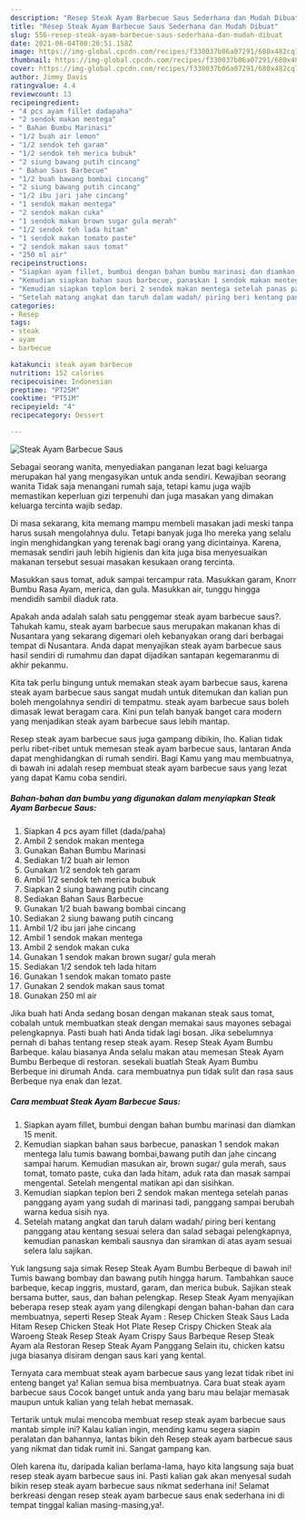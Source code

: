 ```yaml
---
description: "Resep Steak Ayam Barbecue Saus Sederhana dan Mudah Dibuat"
title: "Resep Steak Ayam Barbecue Saus Sederhana dan Mudah Dibuat"
slug: 556-resep-steak-ayam-barbecue-saus-sederhana-dan-mudah-dibuat
date: 2021-06-04T00:20:51.158Z
image: https://img-global.cpcdn.com/recipes/f330037b06a07291/680x482cq70/steak-ayam-barbecue-saus-foto-resep-utama.jpg
thumbnail: https://img-global.cpcdn.com/recipes/f330037b06a07291/680x482cq70/steak-ayam-barbecue-saus-foto-resep-utama.jpg
cover: https://img-global.cpcdn.com/recipes/f330037b06a07291/680x482cq70/steak-ayam-barbecue-saus-foto-resep-utama.jpg
author: Jimmy Davis
ratingvalue: 4.4
reviewcount: 13
recipeingredient:
- "4 pcs ayam fillet dadapaha"
- "2 sendok makan mentega"
- " Bahan Bumbu Marinasi"
- "1/2 buah air lemon"
- "1/2 sendok teh garam"
- "1/2 sendok teh merica bubuk"
- "2 siung bawang putih cincang"
- " Bahan Saus Barbecue"
- "1/2 buah bawang bombai cincang"
- "2 siung bawang putih cincang"
- "1/2 ibu jari jahe cincang"
- "1 sendok makan mentega"
- "2 sendok makan cuka"
- "1 sendok makan brown sugar gula merah"
- "1/2 sendok teh lada hitam"
- "1 sendok makan tomato paste"
- "2 sendok makan saus tomat"
- "250 ml air"
recipeinstructions:
- "Siapkan ayam fillet, bumbui dengan bahan bumbu marinasi dan diamkan 15 menit."
- "Kemudian siapkan bahan saus barbecue, panaskan 1 sendok makan mentega lalu tumis bawang bombai,bawang putih dan jahe cincang sampai harum. Kemudian masukan air, brown sugar/ gula merah, saus tomat, tomato paste, cuka dan lada hitam, aduk rata dan masak sampai mengental. Setelah mengental matikan api dan sisihkan."
- "Kemudian siapkan teplon beri 2 sendok makan mentega setelah panas panggang ayam yang sudah di marinasi tadi, panggang sampai berubah warna kedua sisih nya."
- "Setelah matang angkat dan taruh dalam wadah/ piring beri kentang panggang atau kentang sesuai selera dan salad sebagai pelengkapnya, kemudian panaskan kembali sausnya dan siramkan di atas ayam sesuai selera lalu sajikan."
categories:
- Resep
tags:
- steak
- ayam
- barbecue

katakunci: steak ayam barbecue 
nutrition: 152 calories
recipecuisine: Indonesian
preptime: "PT25M"
cooktime: "PT51M"
recipeyield: "4"
recipecategory: Dessert

---
```



![Steak Ayam Barbecue Saus](https://img-global.cpcdn.com/recipes/f330037b06a07291/680x482cq70/steak-ayam-barbecue-saus-foto-resep-utama.jpg)

Sebagai seorang wanita, menyediakan panganan lezat bagi keluarga merupakan hal yang mengasyikan untuk anda sendiri. Kewajiban seorang  wanita Tidak saja menangani rumah saja, tetapi kamu juga wajib memastikan keperluan gizi terpenuhi dan juga masakan yang dimakan keluarga tercinta wajib sedap.

Di masa  sekarang, kita memang mampu membeli masakan jadi meski tanpa harus susah mengolahnya dulu. Tetapi banyak juga lho mereka yang selalu ingin menghidangkan yang terenak bagi orang yang dicintainya. Karena, memasak sendiri jauh lebih higienis dan kita juga bisa menyesuaikan makanan tersebut sesuai masakan kesukaan orang tercinta. 

Masukkan saus tomat, aduk sampai tercampur rata. Masukkan garam, Knorr Bumbu Rasa Ayam, merica, dan gula. Masukkan air, tunggu hingga mendidih sambil diaduk rata.

Apakah anda adalah salah satu penggemar steak ayam barbecue saus?. Tahukah kamu, steak ayam barbecue saus merupakan makanan khas di Nusantara yang sekarang digemari oleh kebanyakan orang dari berbagai tempat di Nusantara. Anda dapat menyajikan steak ayam barbecue saus hasil sendiri di rumahmu dan dapat dijadikan santapan kegemaranmu di akhir pekanmu.

Kita tak perlu bingung untuk memakan steak ayam barbecue saus, karena steak ayam barbecue saus sangat mudah untuk ditemukan dan kalian pun boleh mengolahnya sendiri di tempatmu. steak ayam barbecue saus boleh dimasak lewat beragam cara. Kini pun telah banyak banget cara modern yang menjadikan steak ayam barbecue saus lebih mantap.

Resep steak ayam barbecue saus juga gampang dibikin, lho. Kalian tidak perlu ribet-ribet untuk memesan steak ayam barbecue saus, lantaran Anda dapat menghidangkan di rumah sendiri. Bagi Kamu yang mau membuatnya, di bawah ini adalah resep membuat steak ayam barbecue saus yang lezat yang dapat Kamu coba sendiri.

<!--inarticleads1-->

##### Bahan-bahan dan bumbu yang digunakan dalam menyiapkan Steak Ayam Barbecue Saus:

1. Siapkan 4 pcs ayam fillet (dada/paha)
1. Ambil 2 sendok makan mentega
1. Gunakan  Bahan Bumbu Marinasi
1. Sediakan 1/2 buah air lemon
1. Gunakan 1/2 sendok teh garam
1. Ambil 1/2 sendok teh merica bubuk
1. Siapkan 2 siung bawang putih cincang
1. Sediakan  Bahan Saus Barbecue
1. Gunakan 1/2 buah bawang bombai cincang
1. Sediakan 2 siung bawang putih cincang
1. Ambil 1/2 ibu jari jahe cincang
1. Ambil 1 sendok makan mentega
1. Ambil 2 sendok makan cuka
1. Gunakan 1 sendok makan brown sugar/ gula merah
1. Sediakan 1/2 sendok teh lada hitam
1. Gunakan 1 sendok makan tomato paste
1. Gunakan 2 sendok makan saus tomat
1. Gunakan 250 ml air


Jika buah hati Anda sedang bosan dengan makanan steak saus tomat, cobalah untuk membuatkan steak dengan memakai saus mayones sebagai pelengkapnya. Pasti buah hati Anda tidak lagi bosan. Jika sebelumnya pernah di bahas tentang resep steak ayam. Resep Steak Ayam Bumbu Barbeque. kalau biasanya Anda selalu makan atau memesan Steak Ayam Bumbu Berbeque di restoran. sesekali buatlah Steak Ayam Bumbu Berbeque ini dirumah Anda. cara membuatnya pun tidak sulit dan rasa saus Berbeque nya enak dan lezat. 

<!--inarticleads2-->

##### Cara membuat Steak Ayam Barbecue Saus:

1. Siapkan ayam fillet, bumbui dengan bahan bumbu marinasi dan diamkan 15 menit.
1. Kemudian siapkan bahan saus barbecue, panaskan 1 sendok makan mentega lalu tumis bawang bombai,bawang putih dan jahe cincang sampai harum. Kemudian masukan air, brown sugar/ gula merah, saus tomat, tomato paste, cuka dan lada hitam, aduk rata dan masak sampai mengental. Setelah mengental matikan api dan sisihkan.
1. Kemudian siapkan teplon beri 2 sendok makan mentega setelah panas panggang ayam yang sudah di marinasi tadi, panggang sampai berubah warna kedua sisih nya.
1. Setelah matang angkat dan taruh dalam wadah/ piring beri kentang panggang atau kentang sesuai selera dan salad sebagai pelengkapnya, kemudian panaskan kembali sausnya dan siramkan di atas ayam sesuai selera lalu sajikan.


Yuk langsung saja simak Resep Steak Ayam Bumbu Berbeque di bawah ini! Tumis bawang bombay dan bawang putih hingga harum. Tambahkan sauce barbeque, kecap inggris, mustard, garam, dan merica bubuk. Sajikan steak bersama butter, saus, dan bahan pelengkap. Resep Steak Ayam menyajikan beberapa resep steak ayam yang dilengkapi dengan bahan-bahan dan cara membuatnya, seperti Resep Steak Ayam : Resep Chicken Steak Saus Lada Hitam Resep Chicken Steak Hot Plate Resep Crispy Chicken Steak ala Waroeng Steak Resep Steak Ayam Crispy Saus Barbeque Resep Steak Ayam ala Restoran Resep Steak Ayam Panggang Selain itu, chicken katsu juga biasanya disiram dengan saus kari yang kental. 

Ternyata cara membuat steak ayam barbecue saus yang lezat tidak ribet ini enteng banget ya! Kalian semua bisa membuatnya. Cara buat steak ayam barbecue saus Cocok banget untuk anda yang baru mau belajar memasak maupun untuk kalian yang telah hebat memasak.

Tertarik untuk mulai mencoba membuat resep steak ayam barbecue saus mantab simple ini? Kalau kalian ingin, mending kamu segera siapin peralatan dan bahannya, lantas bikin deh Resep steak ayam barbecue saus yang nikmat dan tidak rumit ini. Sangat gampang kan. 

Oleh karena itu, daripada kalian berlama-lama, hayo kita langsung saja buat resep steak ayam barbecue saus ini. Pasti kalian gak akan menyesal sudah bikin resep steak ayam barbecue saus nikmat sederhana ini! Selamat berkreasi dengan resep steak ayam barbecue saus enak sederhana ini di tempat tinggal kalian masing-masing,ya!.

